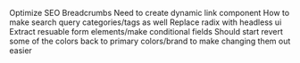 Optimize SEO
Breadcrumbs
Need to create dynamic link component
How to make search query categories/tags as well
Replace radix with headless ui
Extract resuable form elements/make conditional fields
Should start revert some of the colors back to primary colors/brand to make changing them out easier

